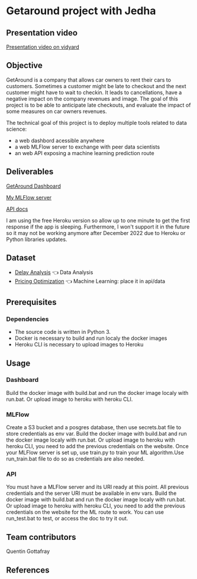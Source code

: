 # Getaround project with Jedha

## Presentation video
[Presentation video on vidyard](https://share.vidyard.com/watch/U9YaiBRCXcdPKYRnz44RE8?)

## Objective
GetAround is a company that allows car owners to rent their cars to customers. Sometimes a customer might be late to checkout and the next customer might have to wait to checkin. It leads to cancellations, have a negative impact on the company revenues and image. The goal of this project is to be able to anticipate late checkouts, and evaluate the impact of some measures on car owners revenues. 

The technical goal of this project is to deploy multiple tools related to data science:
- a web dashbord acessible anywhere
- a web MLFlow server to exchange with peer data scientists
- an web API exposing a machine learning prediction route

## Deliverables

[GetAround Dashboard](https://getaround-dashboard-qg2022.herokuapp.com/)

[My MLFlow server](https://getaround-mlflow.herokuapp.com/)

[API docs](https://getaround-api-qg2022.herokuapp.com/docs)

I am using the free Heroku version so allow up to one minute to get the first response if the app is sleeping. Furthermore, I won't support it in the future so it may not be working anymore after December 2022 due to Heroku or Python libraries updates.

## Dataset
* [Delay Analysis](https://full-stack-assets.s3.eu-west-3.amazonaws.com/Deployment/get_around_delay_analysis.xlsx) 👈 Data Analysis 
* [Pricing Optimization](https://full-stack-assets.s3.eu-west-3.amazonaws.com/Deployment/get_around_pricing_project.csv) 👈 Machine Learning: place it in api/data

## Prerequisites
### Dependencies
- The source code is written in Python 3.
- Docker is necessary to build and run localy the docker images
- Heroku CLI is necessary to upload images to Heroku 

## Usage
### Dashboard
Build the docker image with build.bat and run the docker image localy with run.bat. Or upload image to heroku with heroku CLI.

### MLFlow
Create a S3 bucket and a posgres database, then use secrets.bat file to store credentials as env var. Build the docker image with build.bat and run the docker image localy with run.bat. Or upload image to heroku with heroku CLI, you need to add the previous credentials on the website. Once your MLFlow server is set up, use train.py to train your ML algorithm.Use run_train.bat file to do so as credentials are also needed. 

### API
You must have a MLFlow server and its URI ready at this point. All previous credentials and the server URI must be available in env vars. Build the docker image with build.bat and run the docker image localy with run.bat. Or upload image to heroku with heroku CLI, you need to add the previous credentials on the website for the ML route to work. You can use run_test.bat to test, or access the doc to try it out.

## Team contributors
Quentin Gottafray

## References

